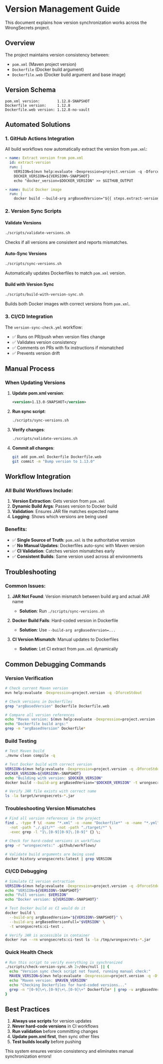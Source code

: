# Version Management Guide

This document explains how version synchronization works across the WrongSecrets project.

## Overview

The project maintains version consistency between:
- `pom.xml` (Maven project version)
- `Dockerfile` (Docker build argument)
- `Dockerfile.web` (Docker build argument and base image)

## Version Schema

```
pom.xml version:        1.12.8-SNAPSHOT
Dockerfile version:     1.12.8
Dockerfile.web version: 1.12.8-no-vault
```

## Automated Solutions

### 1. GitHub Actions Integration

All build workflows now automatically extract the version from `pom.xml`:

```yaml
- name: Extract version from pom.xml
  id: extract-version
  run: |
    VERSION=$(mvn help:evaluate -Dexpression=project.version -q -DforceStdout)
    DOCKER_VERSION=${VERSION%-SNAPSHOT}
    echo "docker_version=$DOCKER_VERSION" >> $GITHUB_OUTPUT

- name: Build Docker image
  run: |
    docker build --build-arg argBasedVersion="${{ steps.extract-version.outputs.docker_version }}" -t image .
```

### 2. Version Sync Scripts

#### Validate Versions
```bash
./scripts/validate-versions.sh
```
Checks if all versions are consistent and reports mismatches.

#### Auto-Sync Versions
```bash
./scripts/sync-versions.sh
```
Automatically updates Dockerfiles to match `pom.xml` version.

#### Build with Version Sync
```bash
./scripts/build-with-version-sync.sh
```
Builds both Docker images with correct versions from `pom.xml`.

### 3. CI/CD Integration

The `version-sync-check.yml` workflow:
- ✅ Runs on PR/push when version files change
- ✅ Validates version consistency
- ✅ Comments on PRs with fix instructions if mismatched
- ✅ Prevents version drift

## Manual Process

### When Updating Versions

1. **Update pom.xml version**:
   ```xml
   <version>1.13.0-SNAPSHOT</version>
   ```

2. **Run sync script**:
   ```bash
   ./scripts/sync-versions.sh
   ```

3. **Verify changes**:
   ```bash
   ./scripts/validate-versions.sh
   ```

4. **Commit all changes**:
   ```bash
   git add pom.xml Dockerfile Dockerfile.web
   git commit -m "Bump version to 1.13.0"
   ```

## Workflow Integration

### All Build Workflows Include:

1. **Version Extraction**: Gets version from `pom.xml`
2. **Dynamic Build Args**: Passes version to Docker build
3. **Validation**: Ensures JAR file matches expected name
4. **Logging**: Shows which versions are being used

### Benefits:

- ✅ **Single Source of Truth**: `pom.xml` is the authoritative version
- ✅ **No Manual Updates**: Dockerfiles auto-sync with Maven version
- ✅ **CI Validation**: Catches version mismatches early
- ✅ **Consistent Builds**: Same version used across all environments

## Troubleshooting

### Common Issues:

1. **JAR Not Found**: Version mismatch between build arg and actual JAR name
   - **Solution**: Run `./scripts/sync-versions.sh`

2. **Docker Build Fails**: Hard-coded version in Dockerfile
   - **Solution**: Use `--build-arg argBasedVersion=...`

3. **CI Version Mismatch**: Manual updates to Dockerfiles
   - **Solution**: Let CI extract from `pom.xml` dynamically

## Common Debugging Commands

### Version Verification

```bash
# Check current Maven version
mvn help:evaluate -Dexpression=project.version -q -DforceStdout

# Check versions in Dockerfiles
grep "argBasedVersion" Dockerfile Dockerfile.web

# Compare all version references
echo "Maven version: $(mvn help:evaluate -Dexpression=project.version -q -DforceStdout)"
echo "Dockerfile build args:"
grep -n "argBasedVersion" Dockerfile*
```

### Build Testing

```bash
# Test Maven build
./mvnw clean compile -q

# Test Docker build with correct version
VERSION=$(mvn help:evaluate -Dexpression=project.version -q -DforceStdout)
DOCKER_VERSION=${VERSION%-SNAPSHOT}
echo "Building with version: $DOCKER_VERSION"
docker build --build-arg argBasedVersion="$DOCKER_VERSION" -t wrongsecrets:test .

# Verify JAR file exists with correct name
ls -la target/wrongsecrets-*.jar
```

### Troubleshooting Version Mismatches

```bash
# Find all version references in the project
find . -type f \( -name "*.xml" -o -name "Dockerfile*" -o -name "*.yml" -o -name "*.yaml" \) \
  -not -path "./.git/*" -not -path "./target/*" \
  -exec grep -l "1\.[0-9][0-9]\.[0-9]" {} \;

# Check for hard-coded versions in workflows
grep -r "wrongsecrets:" .github/workflows/

# Validate build arguments are being used
docker history wrongsecrets:latest | grep VERSION
```

### CI/CD Debugging

```bash
# Simulate CI version extraction
VERSION=$(mvn help:evaluate -Dexpression=project.version -q -DforceStdout)
echo "VERSION=${VERSION%-SNAPSHOT}"
echo "Full version: $VERSION"
echo "Docker version: ${VERSION%-SNAPSHOT}"

# Test Docker build as CI would do it
docker build \
  --build-arg argBasedVersion="${VERSION%-SNAPSHOT}" \
  --build-arg argBasedVersionFull="$VERSION" \
  -t wrongsecrets:ci-test .

# Verify JAR is accessible in container
docker run --rm wrongsecrets:ci-test ls -la /tmp/wrongsecrets-*.jar
```

### Quick Health Check

```bash
# Run this script to verify everything is synchronized
./scripts/check-version-sync.sh 2>/dev/null || {
  echo "Version sync check script not found, running manual check:"
  MAVEN_VERSION=$(mvn help:evaluate -Dexpression=project.version -q -DforceStdout)
  echo "Maven version: $MAVEN_VERSION"
  echo "Checking Dockerfiles for hard-coded versions..."
  grep -n "[0-9]\+\.[0-9]\+\.[0-9]\+" Dockerfile* | grep -v argBasedVersion || echo "No hard-coded versions found ✓"
}
```

## Best Practices

1. **Always use scripts** for version updates
2. **Never hard-code versions** in CI workflows
3. **Run validation** before committing changes
4. **Update pom.xml first**, then sync other files
5. **Test builds locally** before pushing

This system ensures version consistency and eliminates manual synchronization errors!
